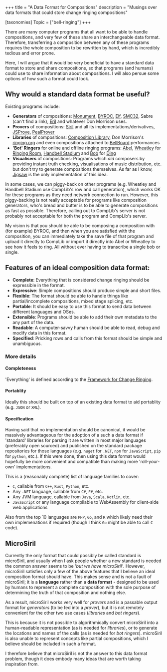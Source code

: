 +++
title = "A Data Format for Compositions"
description = "Musings over data formats that could store change ringing compositions"

[taxonomies]
Topic = ["bell-ringing"]
+++

There are many computer programs that all want to be able to handle compositions, and very few of
these share an interchangeable data format.  Therefore, transferring a composition between any of
these programs requires the whole composition to be rewritten by hand, which is incredibly tedious
and error prone.

Here, I will argue that it would be very beneficial to have a standard data format to store and
share compositions, so that programs (and humans) could use to share information about compositions.
I will also persue some options of how such a format could look.

<!-- more -->

## Why would a standard data format be useful?

Existing programs include:

- **Generators** of compositions: [Monument](https://github.com/kneasle/monument),
  [BYROC](http://www.byroc.org.uk/), [Elf](http://www.bronze-age.com/elf/),
  [SMC32](https://github.com/GACJ/smc), Sabre (can't find a link),
  [Eril](http://www.ropley.com/eril-instructions.aspx) and whatever Don Morrison uses.
- **Provers** of compositions: [Siril](http://www.ex-parrot.com/~richard/gsiril/) and all its
  implementations/derivatives, [JSProve](http://jwholdsworth.github.io/JSProve/),
  [PealProver](https://sites.google.com/view/pealprover/home)
- **Libraries** of compositions: [Composition Library](https://complib.org/), Don Morrison's
  [ringing.org](https://www.ringing.org/) and even compositions attached to
  [BellBoard](https://bb.ringingworld.co.uk) performances
- **'Bot' Ringers** for online and offline ringing programs: [Abel](http://www.abelsim.co.uk/),
  [Wheatley](https://github.com/kneasle/wheatley) for [Ringing Room](https://ringingroom.com),
  [Handbell Stadium](https://handbellstadium.org/) and [Bob](http://www.dinging.co.uk/bob.php) for
  [Ding](http://www.dinging.co.uk/)
- **Visualisers** of compositions: Programs which _aid_ composers by providing instant truth
  checking, visualisations of music distribution, etc. but don't try to generate compositions
  themselves.  As far as I know, [Jigsaw](/projects/jigsaw) is the only implementation of this idea.

In some cases, we can piggy-back on other programs (e.g. Wheatley and Handbell Stadium use CompLib's
row and call generation), which works OK for these programs as they need network connection to run.
However, this piggy-backing is not really acceptable for programs like composition generators, who's
bread and butter is to be able to generate compositions as fast as possible.  Therefore, calling out
to CompLib's server is not probably not acceptable for both the program and CompLib's server.

My vision is that you should be able to be composing a composition with (for example) BYROC, and
then when you are satisfied with the composition, you can immediately take the save file of that
program and upload it directly to CompLib or import it directly into Abel or Wheatley to see how it
feels to ring.  All without ever having to transcribe a single bob or single.

## Features of an ideal composition data format:

- **Complete**: Everything that is considered change ringing should be expressible in the format.
- **Expressive**: Simple compositions should produce simple and short files.
- **Flexible**: The format should be able to handle things like partial/incomplete compositions,
  mixed stage splicing, etc.
-  **Portable**: It should be easy to use this format to send data between different languages and
  OSes.
- **Extensible**: Programs should be able to add their own metadata to the any part of the data.
- **Readable**: A computer-savvy human should be able to read, debug and modify data in this format.
- **Specified**: Pricking rows and calls from this format should be simple and unambiguous.

### More details

#### Completeness

'Everything' is defined according to the
[Framework for Change Ringing](https://cccbr.github.io/method_ringing_framework/index.html).

#### Portablity

Ideally this should be built on top of an existing data format to aid portablity (e.g. `JSON` or `XML`).

#### Specification

Having said that no implementation should be canonical, it would be massively advantageous for the
adoption of a such a data format if 'standard' libraries for parsing it are written in most major
languages (preferably open sourced) and published on the standard package repositories for those
languages (e.g. `nuget` for `.NET`, `npm` for `JavaScript`, `pip` for `python`, etc.).  If this were
done, then using this data format would hopefully be more convenient and compatible than making more
'roll-your-own' implementations.

This is a (reasonably complete) list of language families to cover:
  - `C`, callable from `C++`, `Rust`, `Python`, etc.
  - Any `.NET` language, callable from `C#`, `F#`, etc.
  - Any JVM language, callable from `Java`, `Scala`, `Kotlin`, etc.
  - `JavaScript` or any language compilable to WebAssembly for client-side web applications

Also from the top 10 languages are `PHP`, `Go`, and `R` which likely need their own implemenations if
required (though I think `Go` might be able to call `C` code).

## MicroSiril

Currently the only format that could possibly be called standard is microSiril, and usually when I
ask people whether a new standard is needed the common answer seems to be _'but we have
microSiril'_.  However, microSiril satisfies only a few of the above features that I believe an
ideal composition format should have.  This makes sense and is not a fault of microSiril; it is a
**language** rather than a **data format** - designed to be used by humans to represent a complete
composition with the sole purpose of determining the truth of that composition and nothing else.

As a result, microSiril works very well for _provers_ and is a passable output format for
_generators_ (to be fed into a _prover_), but it is not remotely convenient for the other two use
cases (_libraries_ and _bot ringers_).

This is because it is not possible to algorithmically convert microSiril into a human-readable
representation (as is needed for _libraries_), or to generate the locations and names of the calls
(as is needed for _bot ringers_).  microSiril is also unable to represent concepts like partial
compositions, which I believe should be included in such a format.

I therefore believe that microSiril is not the answer to this data format problem, though it does
embody many ideas that are worth taking inspiration from.
